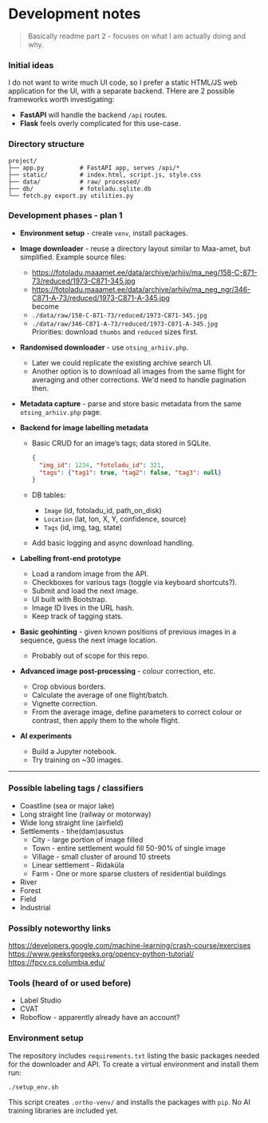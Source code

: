 # Development notes

> Basically readme part 2 - focuses on what I am actually doing and why.

### Initial ideas

I do not want to write much UI code, so I prefer a static HTML/JS web application for the UI, with a separate backend. THere are 2 possible frameworks worth investigating:

* **FastAPI** will handle the backend `/api` routes.
* **Flask** feels overly complicated for this use-case.

### Directory structure

```text
project/
├── app.py          # FastAPI app, serves /api/*
├── static/         # index.html, script.js, style.css
├── data/           # raw/ processed/
├── db/             # fotoladu.sqlite.db
└── fetch.py export.py utilities.py
```

### Development phases - plan 1

* **Environment setup** - create `venv`, install packages.
* **Image downloader** - reuse a directory layout similar to Maa-amet, but simplified.
  Example source files:

  * <https://fotoladu.maaamet.ee/data/archive/arhiiv/ma_neg/158-C-871-73/reduced/1973-C871-345.jpg>
  * <https://fotoladu.maaamet.ee/data/archive/arhiiv/ma_neg_ngr/346-C871-A-73/reduced/1973-C871-A-345.jpg>  
    become
  * `./data/raw/158-C-871-73/reduced/1973-C871-345.jpg`
  * `./data/raw/346-C871-A-73/reduced/1973-C871-A-345.jpg`  
    Priorities: download `thumbs` and `reduced` sizes first.
* **Randomised downloader** - use `otsing_arhiiv.php`.
  * Later we could replicate the existing archive search UI.
  * Another option is to download all images from the same flight for averaging and other corrections. We'd need to handle pagination then.
* **Metadata capture** - parse and store basic metadata from the same `otsing_arhiiv.php` page.
* **Backend for image labelling metadata**
  * Basic CRUD for an image’s tags; data stored in SQLite.

    ```json
    {
      "img_id": 1234, "fotoladu_id": 321,
      "tags": {"tag1": true, "tag2": false, "tag3": null}
    }
    ```

  * DB tables:
    * `Image` (id, fotoladu\_id, path\_on\_disk)
    * `Location` (lat, lon, X, Y, confidence, source)
    * `Tags` (id, img, tag, state)
  * Add basic logging and async download handling.
* **Labelling front-end prototype**
  * Load a random image from the API.
  * Checkboxes for various tags (toggle via keyboard shortcuts?).
  * Submit and load the next image.
  * UI built with Bootstrap.
  * Image ID lives in the URL hash.
  * Keep track of tagging stats.
* **Basic geohinting** - given known positions of previous images in a sequence, guess the next image location.
  * Probably out of scope for this repo.
* **Advanced image post-processing** - colour correction, etc.
  * Crop obvious borders.
  * Calculate the average of one flight/batch.
  * Vignette correction.
  * From the average image, define parameters to correct colour or contrast, then apply them to the whole flight.
* **AI experiments**
  * Build a Jupyter notebook.
  * Try training on \~30 images.

---

### Possible labeling tags / classifiers

* Coastline (sea or major lake)
* Long straight line (railway or motorway)
* Wide long straight line (airfield)
* Settlements - tihe(dam)asustus
  * City - large portion of image filled
  * Town - entire settlement would fill 50-90% of single image
  * Village - small cluster of around 10 streets
  * Linear settlement - Ridaküla
  * Farm - One or more sparse clusters of residential buildings
* River
* Forest
* Field
* Industrial

### Possibly noteworthy links

<https://developers.google.com/machine-learning/crash-course/exercises>
<https://www.geeksforgeeks.org/opencv-python-tutorial/>
<https://fpcv.cs.columbia.edu/>

### Tools (heard of or used before)

* Label Studio
* CVAT
* Roboflow - apparently already have an account?

### Environment setup

The repository includes `requirements.txt` listing the basic packages needed for the downloader and API. To create a virtual environment and install them run:

```bash
./setup_env.sh
```

This script creates `.ortho-venv/` and installs the packages with `pip`. No AI training libraries are included yet.
